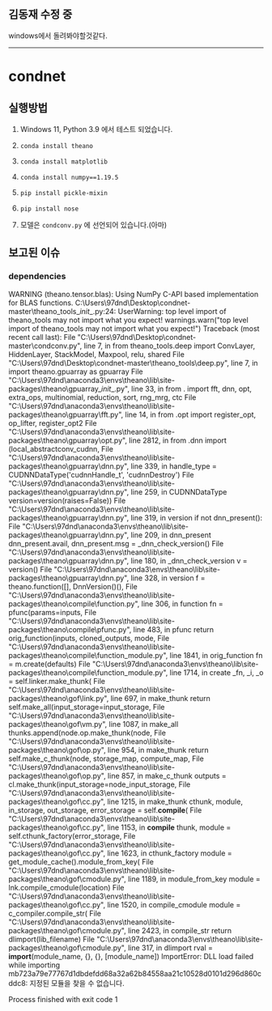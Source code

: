## 김동재 수정 중
windows에서 돌려봐야할것같다. 

---
# condnet

## 실행방법    
1. Windows 11, Python 3.9 에서 테스트 되었습니다.    
2.     conda install theano     
3.     conda install matplotlib    
4.     conda install numpy==1.19.5    
5.     pip install pickle-mixin    
6.     pip install nose    
10. 모델은 `condconv.py` 에 선언되어 있습니다.(아마)     
    
    

## 보고된 이슈    
    
### dependencies
WARNING (theano.tensor.blas): Using NumPy C-API based implementation for BLAS functions.
C:\Users\97dnd\Desktop\condnet-master\theano_tools\__init__.py:24: UserWarning: top level import of theano_tools may not import what you expect!
  warnings.warn("top level import of theano_tools may not import what you expect!")
Traceback (most recent call last):
  File "C:\Users\97dnd\Desktop\condnet-master\condconv.py", line 7, in <module>
    from theano_tools.deep import ConvLayer, HiddenLayer, StackModel, Maxpool, relu, shared
  File "C:\Users\97dnd\Desktop\condnet-master\theano_tools\deep.py", line 7, in <module>
    import theano.gpuarray as gpuarray
  File "C:\Users\97dnd\anaconda3\envs\theano\lib\site-packages\theano\gpuarray\__init__.py", line 33, in <module>
    from . import fft, dnn, opt, extra_ops, multinomial, reduction, sort, rng_mrg, ctc
  File "C:\Users\97dnd\anaconda3\envs\theano\lib\site-packages\theano\gpuarray\fft.py", line 14, in <module>
    from .opt import register_opt, op_lifter, register_opt2
  File "C:\Users\97dnd\anaconda3\envs\theano\lib\site-packages\theano\gpuarray\opt.py", line 2812, in <module>
    from .dnn import (local_abstractconv_cudnn,
  File "C:\Users\97dnd\anaconda3\envs\theano\lib\site-packages\theano\gpuarray\dnn.py", line 339, in <module>
    handle_type = CUDNNDataType('cudnnHandle_t', 'cudnnDestroy')
  File "C:\Users\97dnd\anaconda3\envs\theano\lib\site-packages\theano\gpuarray\dnn.py", line 259, in CUDNNDataType
    version=version(raises=False))
  File "C:\Users\97dnd\anaconda3\envs\theano\lib\site-packages\theano\gpuarray\dnn.py", line 319, in version
    if not dnn_present():
  File "C:\Users\97dnd\anaconda3\envs\theano\lib\site-packages\theano\gpuarray\dnn.py", line 209, in dnn_present
    dnn_present.avail, dnn_present.msg = _dnn_check_version()
  File "C:\Users\97dnd\anaconda3\envs\theano\lib\site-packages\theano\gpuarray\dnn.py", line 180, in _dnn_check_version
    v = version()
  File "C:\Users\97dnd\anaconda3\envs\theano\lib\site-packages\theano\gpuarray\dnn.py", line 328, in version
    f = theano.function([], DnnVersion()(),
  File "C:\Users\97dnd\anaconda3\envs\theano\lib\site-packages\theano\compile\function.py", line 306, in function
    fn = pfunc(params=inputs,
  File "C:\Users\97dnd\anaconda3\envs\theano\lib\site-packages\theano\compile\pfunc.py", line 483, in pfunc
    return orig_function(inputs, cloned_outputs, mode,
  File "C:\Users\97dnd\anaconda3\envs\theano\lib\site-packages\theano\compile\function_module.py", line 1841, in orig_function
    fn = m.create(defaults)
  File "C:\Users\97dnd\anaconda3\envs\theano\lib\site-packages\theano\compile\function_module.py", line 1714, in create
    _fn, _i, _o = self.linker.make_thunk(
  File "C:\Users\97dnd\anaconda3\envs\theano\lib\site-packages\theano\gof\link.py", line 697, in make_thunk
    return self.make_all(input_storage=input_storage,
  File "C:\Users\97dnd\anaconda3\envs\theano\lib\site-packages\theano\gof\vm.py", line 1087, in make_all
    thunks.append(node.op.make_thunk(node,
  File "C:\Users\97dnd\anaconda3\envs\theano\lib\site-packages\theano\gof\op.py", line 954, in make_thunk
    return self.make_c_thunk(node, storage_map, compute_map,
  File "C:\Users\97dnd\anaconda3\envs\theano\lib\site-packages\theano\gof\op.py", line 857, in make_c_thunk
    outputs = cl.make_thunk(input_storage=node_input_storage,
  File "C:\Users\97dnd\anaconda3\envs\theano\lib\site-packages\theano\gof\cc.py", line 1215, in make_thunk
    cthunk, module, in_storage, out_storage, error_storage = self.__compile__(
  File "C:\Users\97dnd\anaconda3\envs\theano\lib\site-packages\theano\gof\cc.py", line 1153, in __compile__
    thunk, module = self.cthunk_factory(error_storage,
  File "C:\Users\97dnd\anaconda3\envs\theano\lib\site-packages\theano\gof\cc.py", line 1623, in cthunk_factory
    module = get_module_cache().module_from_key(
  File "C:\Users\97dnd\anaconda3\envs\theano\lib\site-packages\theano\gof\cmodule.py", line 1189, in module_from_key
    module = lnk.compile_cmodule(location)
  File "C:\Users\97dnd\anaconda3\envs\theano\lib\site-packages\theano\gof\cc.py", line 1520, in compile_cmodule
    module = c_compiler.compile_str(
  File "C:\Users\97dnd\anaconda3\envs\theano\lib\site-packages\theano\gof\cmodule.py", line 2423, in compile_str
    return dlimport(lib_filename)
  File "C:\Users\97dnd\anaconda3\envs\theano\lib\site-packages\theano\gof\cmodule.py", line 317, in dlimport
    rval = __import__(module_name, {}, {}, [module_name])
ImportError: DLL load failed while importing mb723a79e77767d1dbdefdd68a32a62b84558aa21c10528d0101d296d860cddc8: 지정된 모듈을 찾을 수 없습니다.

Process finished with exit code 1
